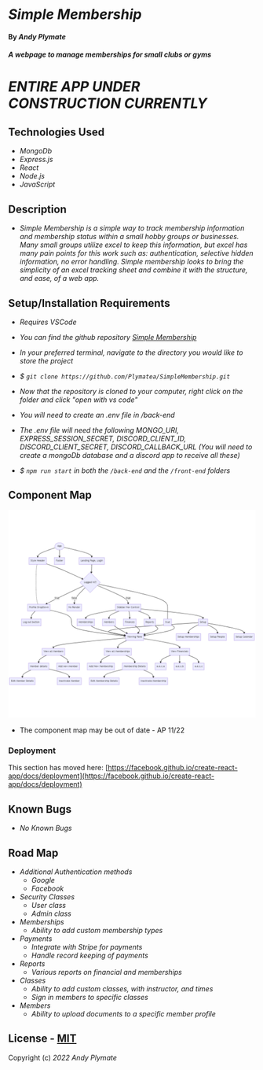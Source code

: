 # _Simple Membership_

#### By **_Andy Plymate_**

#### _A webpage to manage memberships for small clubs or gyms_

# _ENTIRE APP UNDER CONSTRUCTION CURRENTLY_

## Technologies Used

* _MongoDb_
* _Express.js_
* _React_
* _Node.js_
* _JavaScript_

## Description

* _Simple Membership is a simple way to track membership information and membership status within a small hobby groups or businesses. Many small groups utilize excel to keep this information, but excel has many pain points for this work such as: authentication, selective hidden information, no error handling. Simple membership looks to bring the simplicity of an excel tracking sheet and combine it with the structure, and ease, of a web app._

## Setup/Installation Requirements
* _Requires VSCode_

* _You can find the github repository [Simple Membership](https://github.com/Plymatea/SimpleMembership.git)_
* _In your preferred terminal, navigate to the directory you would like to store the project_
* _$ `git clone https://github.com/Plymatea/SimpleMembership.git`_
* _Now that the repository is cloned to your computer, right click on the folder and click "open with vs code"_
* _You will need to create an .env file in /back-end_
* _The .env file will need the following MONGO_URI, EXPRESS_SESSION_SECRET, DISCORD_CLIENT_ID, DISCORD_CLIENT_SECRET, DISCORD_CALLBACK_URL (You will need to create a mongoDb database and a discord app to receive all these)_
* _$ `npm run start` in both the `/back-end` and the `/front-end` folders_

## Component Map

![Simple Membership Component Tree](front-end\public\mermaid-diagram-20220429162821.png "Component Map")
* The component map may be out of date - AP 11/22


### Deployment

This section has moved here: [https://facebook.github.io/create-react-app/docs/deployment](https://facebook.github.io/create-react-app/docs/deployment)


## Known Bugs

* _No Known Bugs_

## Road Map

* _Additional Authentication methods_
  * _Google_
  * _Facebook_
* _Security Classes_
  * _User class_
  * _Admin class_
* _Memberships_
  * _Ability to add custom membership types_
* _Payments_
  * _Integrate with Stripe for payments_
  * _Handle record keeping of payments_
* _Reports_
  * _Various reports on financial and memberships_
* _Classes_
  * _Ability to add custom classes, with instructor, and times_
  * _Sign in members to specific classes_
* _Members_ 
  * _Ability to upload documents to a specific member profile_


## License - [MIT](https://opensource.org/licenses/MIT)


Copyright (c) _2022_ _Andy Plymate_